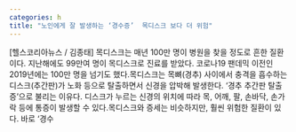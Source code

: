 ```yaml
---
categories: h
title: "노인에게 잘 발생하는 ‘경수증’  목디스크 보다 더 위험"
---
```

[헬스코리아뉴스 / 김종태] 목디스크는 매년 100만 명이 병원을 찾을 정도로 흔한 질환이다. 지난해에도 99만여 명이 목디스크로 진료를 받았다. 코로나19 팬데믹 이전인 2019년에는 100만 명을 넘기도 했다.목디스크는 목뼈(경추) 사이에서 충격을 흡수하는 디스크(추간판)가 노화 등으로 탈출하면서 신경을 압박해 발생한다. ‘경추 추간판 탈출증’으로 불리는 이유다. 디스크가 누르는 신경의 위치에 따라 목, 어깨, 팔, 손바닥, 손가락 등에 통증이 발생할 수 있다.목디스크와 증세는 비슷하지만, 훨씬 위험한 질환이 있다. 바로 ‘경수